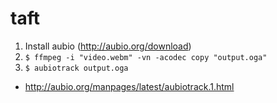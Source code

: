 # taft
1. Install aubio (http://aubio.org/download)
2. `$ ffmpeg -i "video.webm" -vn -acodec copy "output.oga"`
3. `$ aubiotrack output.oga`
  - http://aubio.org/manpages/latest/aubiotrack.1.html

